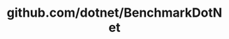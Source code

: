 ---
layout: post
title: github.com/dotnet/BenchmarkDotNet
categories: link
tags: [انگلیسی, برنامه‌نویسی]
---